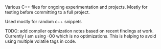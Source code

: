 Various C++ files for ongoing experimentation and projects.
Mostly for testing before committing to a full project.

Used mostly for random c++ snippets

TODO: add compiler optimization notes based on recent findings at work. 
Currently I am using -O0 which is no optimizations. This is helping to avoid using multiple volatile tags in code.


